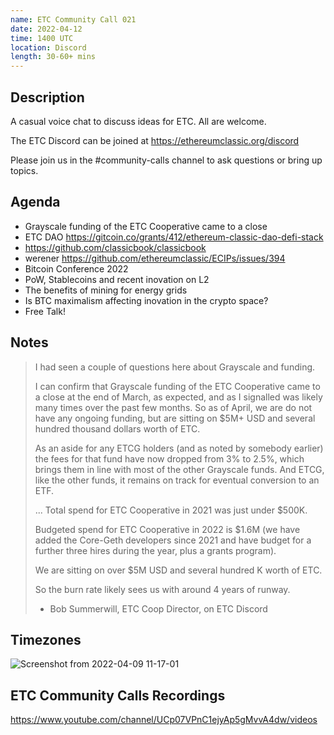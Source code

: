 ```yaml
---
name: ETC Community Call 021
date: 2022-04-12
time: 1400 UTC
location: Discord
length: 30-60+ mins
---
```


## Description

A casual voice chat to discuss ideas for ETC. All are welcome.

The ETC Discord can be joined at https://ethereumclassic.org/discord

Please join us in the #community-calls channel to ask questions or bring up topics.

## Agenda

- Grayscale funding of the ETC Cooperative came to a close
- ETC DAO https://gitcoin.co/grants/412/ethereum-classic-dao-defi-stack
- https://github.com/classicbook/classicbook
- werener https://github.com/ethereumclassic/ECIPs/issues/394
- Bitcoin Conference 2022
- PoW, Stablecoins and recent inovation on L2
- The benefits of mining for energy grids
- Is BTC maximalism affecting inovation in the crypto space?
- Free Talk!

## Notes

> I had seen a couple of questions here about Grayscale and funding.
>
> I can confirm that Grayscale funding of the ETC Cooperative came to a close at the end of March, as expected, and as I signalled was likely many times over the past few months.   So as of April, we are do not have any ongoing funding, but are sitting on $5M+ USD and several hundred thousand dollars worth of ETC.
> 
> As an aside for any ETCG holders (and as noted by somebody earlier) the fees for that fund have now dropped from 3% to 2.5%, which brings them in line with most of the other Grayscale funds.   And ETCG, like the other funds, it remains on track for eventual conversion to an ETF.
>
> ... Total spend for ETC Cooperative in 2021 was just under $500K.
>
> Budgeted spend for ETC Cooperative in 2022 is $1.6M (we have added the Core-Geth developers since 2021 and have budget for a further three hires during the year, plus a grants program).
> 
> We are sitting on over $5M USD and several hundred K worth of ETC.
> 
> So the burn rate likely sees us with around 4 years of runway. 
> 
> - Bob Summerwill, ETC Coop Director, on ETC Discord

## Timezones

![Screenshot from 2022-04-09 11-17-01](https://user-images.githubusercontent.com/82910708/162563149-b52eccb2-a801-493e-bcaf-ea16a0dba4fb.png)

## ETC Community Calls Recordings

https://www.youtube.com/channel/UCp07VPnC1ejyAp5gMvvA4dw/videos
